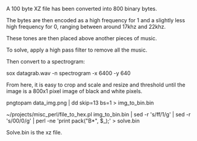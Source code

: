 A 100 byte XZ file has been converted into 800 binary bytes.

The bytes are then encoded as a high frequency for 1 and a slightly less high frequency for 0, ranging between around 17khz and 22khz.

These tones are then placed above another pieces of music.

To solve, apply a high pass filter to remove all the music.

Then convert to a spectrogram:

sox datagrab.wav -n spectrogram -x 6400 -y 640

From here, it is easy to crop and scale and resize and threshold until the image is a 800x1 pixel image of black and white pixels.

pngtopam data_img.png | dd skip=13 bs=1 > img_to_bin.bin

~/projects/misc_perl/file_to_hex.pl img_to_bin.bin | sed -r 's/ff/1/g' | sed -r 's/00/0/g' | perl -ne 'print pack("B*", $_);' > solve.bin

Solve.bin is the xz file.
